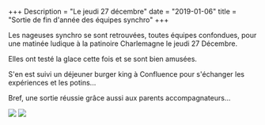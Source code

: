 +++
Description = "Le jeudi 27 décembre"
date = "2019-01-06"
title = "Sortie de fin d'année des équipes synchro"
+++

Les nageuses synchro se sont retrouvées, toutes équipes confondues,
 pour une matinée ludique à la patinoire Charlemagne le jeudi 27 Décembre.

Elles ont testé la glace cette fois et se sont bien amusées.

S'en est suivi un déjeuner burger king à Confluence pour s'échanger
les expériences et les potins...

Bref, une sortie réussie grâce aussi aux parents accompagnateurs...

<img src="/img/20190106-sortie.jpg" class="img-responsive img-center">

<img src="/img/20190106-sortie2.jpg" class="img-responsive img-center">



